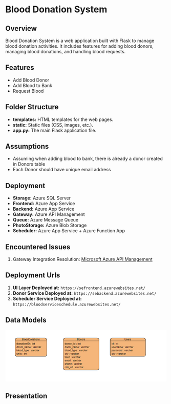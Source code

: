 # Blood Donation System

## Overview

Blood Donation System is a web application built with Flask to manage blood donation activities. It includes features for adding blood donors, managing blood donations, and handling blood requests.

## Features

- Add Blood Donor
- Add Blood to Bank
- Request Blood

## Folder Structure

- **templates:** HTML templates for the web pages.
- **static:** Static files (CSS, images, etc.).
- **app.py:** The main Flask application file.

## Assumptions

- Assuming when adding blood to bank, there is already a donor created in Donors table
- Each Donor should have unique email address

## Deployment

- **Storage:** Azure SQL Server
- **Frontend:** Azure App Service
- **Backend:** Azure App Service
- **Gateway:** Azure API Management
- **Queue:** Azure Message Queue
- **PhotoStorage:** Azure Blob Storage
- **Scheduler:** Azure App Service + Azure Function App

## Encountered Issues

1. Gateway Integration
    Resolution: [Microsoft Azure API Management](https://learn.microsoft.com/en-us/azure/api-management/api-management-key-concepts)

## Deployment Urls

1. **UI Layer Deployed at:**
    `https://sefrontend.azurewebsites.net/`
2. **Donor Service Deployed at:**
    `https://sebackend.azurewebsites.net/`
3. **Scheduler Service Deployed at:**
    `https://bloodserviceschedule.azurewebsites.net/`

## Data Models

![ER Diagram](ER-DIAGRAM.PNG)

## Presentation

